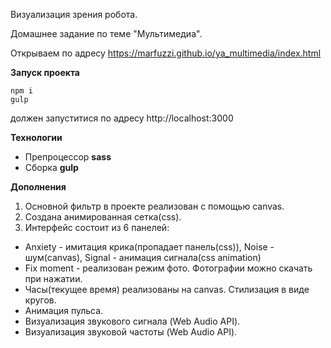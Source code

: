 Визуализация зрения робота.

Домашнее задание по теме "Мультимедиа".

Открываем по адресу https://marfuzzi.github.io/ya_multimedia/index.html

**Запуск проекта**
```
npm i
gulp
```
должен запуститися по адресу  http://localhost:3000

**Технологии**
* Препроцессор **sass**
* Сборка **gulp**

**Дополнения**
1. Основной фильтр в проекте реализован с помощью canvas.
2. Создана анимированная сетка(css).
2. Интерфейc состоит из 6 панелей:
+ Anxiety - имитация крика(пропадает панель(css)), Noise - шум(canvas), Signal - анимация сигнала(сss animation)
+ Fix moment - реализован режим фото. Фотографии можно скачать при нажатии.
+ Часы(текущее время) реализованы на canvas. Стилизация в виде кругов.
+ Анимация пульса.
+ Визуализация звукового сигнала (Web Audio API).
+ Визуализация звуковой частоты (Web Audio API).

